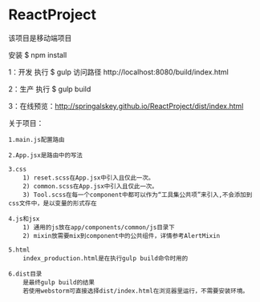 # ReactProject

该项目是移动端项目

安装 $ npm install

1：开发
执行 $ gulp
访问路径 http://localhost:8080/build/index.html


2：生产
执行 $ gulp build


3：在线预览：http://springalskey.github.io/ReactProject/dist/index.html


关于项目：

    1.main.js配置路由

    2.App.jsx是路由中的写法

    3.css
        1) reset.scss在App.jsx中引入且仅此一次。
        2) common.scss在App.jsx中引入且仅此一次。
        3) Tool.scss在每一个component中都可以作为“工具集公共项”来引入,不会添加到css文件中，是以变量的形式存在

    4.js和jsx
        1) 通用的js放在app/components/common/js目录下
        2) mixin放需要mix到component中的公共组件，详情参考AlertMixin

	5.html
		index_production.html是在执行gulp build命令时用的
		
	6.dist目录
		是最终gulp build的结果
		若使用webstorm可直接选择dist/index.html在浏览器里运行，不需要安装环境。

	
	